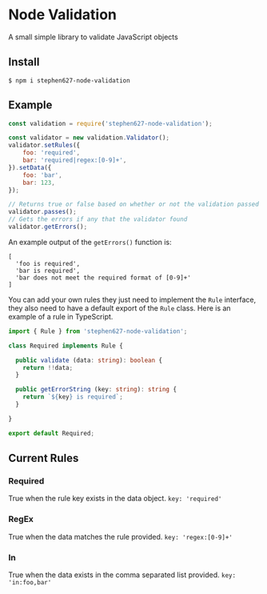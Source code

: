 # Node Validation
A small simple library to validate JavaScript objects

## Install
```
$ npm i stephen627-node-validation
```

## Example
```javascript
const validation = require('stephen627-node-validation');

const validator = new validation.Validator();
validator.setRules({
    foo: 'required',
    bar: 'required|regex:[0-9]+',
}).setData({
    foo: 'bar',
    bar: 123,
});

// Returns true or false based on whether or not the validation passed
validator.passes();
// Gets the errors if any that the validator found
validator.getErrors();
```
An example output of the `getErrors()` function is:

```
[
  'foo is required',
  'bar is required',
  'bar does not meet the required format of [0-9]+'
]
```

You can add your own rules they just need to implement the `Rule` interface, they also need to have a default export of the `Rule` class. Here is an example of a rule in TypeScript.

```typescript
import { Rule } from 'stephen627-node-validation';

class Required implements Rule {

  public validate (data: string): boolean {
    return !!data;
  }

  public getErrorString (key: string): string {
    return `${key} is required`;
  }

}

export default Required;

```

## Current Rules

### Required
True when the rule key exists in the data object. `key: 'required'`

### RegEx
True when the data matches the rule provided. `key: 'regex:[0-9]+'`

### In
True when the data exists in the comma separated list provided. `key: 'in:foo,bar'`
